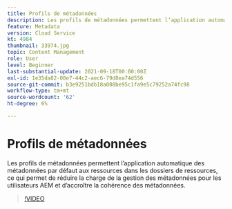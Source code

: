 ```yaml
---
title: Profils de métadonnées
description: Les profils de métadonnées permettent l’application automatique des métadonnées par défaut aux ressources dans les dossiers de ressources, ce qui permet de réduire la charge de la gestion des métadonnées pour les utilisateurs AEM et d’accroître la cohérence des métadonnées.
feature: Metadata
version: Cloud Service
kt: 4984
thumbnail: 33974.jpg
topic: Content Management
role: User
level: Beginner
last-substantial-update: 2021-09-18T00:00:00Z
exl-id: 1e35da82-08e7-44c2-aec6-79d8ea74d556
source-git-commit: b3e9251bdb18a008be95c1fa9e5c79252a74fc98
workflow-type: tm+mt
source-wordcount: '62'
ht-degree: 6%

---
```


# Profils de métadonnées

Les profils de métadonnées permettent l’application automatique des métadonnées par défaut aux ressources dans les dossiers de ressources, ce qui permet de réduire la charge de la gestion des métadonnées pour les utilisateurs AEM et d’accroître la cohérence des métadonnées.

>[!VIDEO](https://video.tv.adobe.com/v/33974?quality=12&learn=on)
